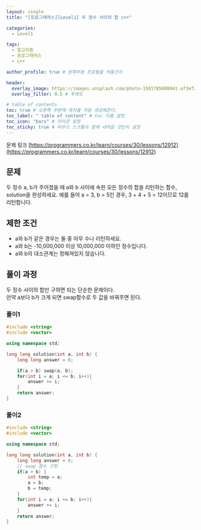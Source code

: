```yaml
---
layout: single
title: "[프로그래머스][Level1] 두 정수 사이의 합 c++"

categories:
  - Level1

tags:
  - 알고리즘
  - 프로그래머스
  - c++

author_profile: true # 왼쪽부분 프로필을 띄울건지

header:
  overlay_image: https://images.unsplash.com/photo-1501785888041-af3ef285b470?ixlib=rb-1.2.1&ixid=eyJhcHBfaWQiOjEyMDd9&auto=format&fit=crop&w=1350&q=80
  overlay_filter: 0.5 # 투명도

# table of contents
toc: true # 오른쪽 부분에 목차를 자동 생성해준다.
toc_label: " table of content" # toc 이름 설정
toc_icon: "bars" # 아이콘 설정
toc_sticky: true # 마우스 스크롤과 함께 내려갈 것인지 설정
---
```


문제 링크 [https://programmers.co.kr/learn/courses/30/lessons/12912](https://programmers.co.kr/learn/courses/30/lessons/12912)

## 문제

두 정수 a, b가 주어졌을 때 a와 b 사이에 속한 모든 정수의 합을 리턴하는 함수, solution을 완성하세요.
예를 들어 a = 3, b = 5인 경우, 3 + 4 + 5 = 12이므로 12를 리턴합니다.

## 제한 조건

- a와 b가 같은 경우는 둘 중 아무 수나 리턴하세요.
- a와 b는 -10,000,000 이상 10,000,000 이하인 정수입니다.
- a와 b의 대소관계는 정해져있지 않습니다.

## 풀이 과정

두 정수 사이의 합만 구하면 되는 단순한 문제이다.  
만약 a보다 b가 크게 되면 swap함수로 두 값을 바꿔주면 된다.

### 풀이1

```c++
#include <string>
#include <vector>

using namespace std;

long long solution(int a, int b) {
    long long answer = 0;

    if(a > b) swap(a, b);
    for(int i = a; i <= b; i++){
        answer += i;
    }
    return answer;
}
```

### 풀이2

```c++
#include <string>
#include <vector>

using namespace std;

long long solution(int a, int b) {
    long long answer = 0;
    // swap 함수 구현
    if(a > b) {
        int temp = a;
        a = b;
        b = temp;
    }
    for(int i = a; i <= b; i++){
        answer += i;
    }
    return answer;
}
```
